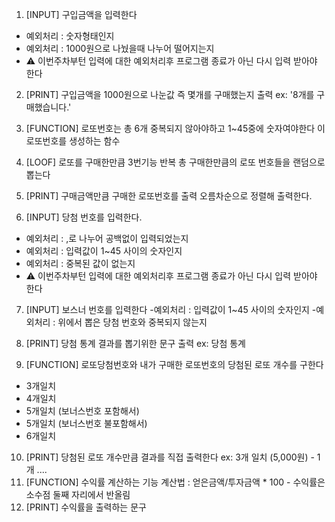 1. [INPUT] 구입금액을 입력한다

- 예외처리 : 숫자형태인지
- 예외처리 : 1000원으로 나눴을때 나누어 떨어지는지
- ⚠️ 이번주차부턴 입력에 대한 예외처리후 프로그램 종료가 아닌 다시 입력 받아야 한다

2. [PRINT] 구입금액을 1000원으로 나눈값 즉 몇개를 구매했는지 출력 ex: '8개를 구매했습니다.'
3. [FUNCTION] 로또번호는 총 6개 중복되지 않아야하고 1~45중에 숫자여야한다 이 로또번호를 생성하는 함수
4. [LOOF] 로또를 구매한만큼 3번기능 반복 총 구매한만큼의 로또 번호들을 랜덤으로 뽑는다
5. [PRINT] 구매금액만큼 구매한 로또번호를 출력 오름차순으로 정렬해 출력한다.

6. [INPUT] 당첨 번호를 입력한다.

- 예외처리 : ,로 나누어 공백없이 입력되었는지
- 예외처리 : 입력값이 1~45 사이의 숫자인지
- 예외처리 : 중복된 값이 없는지
- ⚠️ 이번주차부턴 입력에 대한 예외처리후 프로그램 종료가 아닌 다시 입력 받아야 한다

7. [INPUT] 보스너 번호를 입력한다 -예외처리 : 입력값이 1~45 사이의 숫자인지 -예외처리 : 위에서 뽑은 당첨 번호와 중복되지 않는지

8. [PRINT] 당첨 통계 결과를 뽑기위한 문구 출력 ex: 당첨 통계
9. [FUNCTION] 로또당첨번호와 내가 구매한 로또번호의 당첨된 로또 개수를 구한다

- 3개일치
- 4개일치
- 5개일치 (보너스번호 포함해서)
- 5개일치 (보너스번호 불포함해서)
- 6개일치

10. [PRINT] 당첨된 로또 개수만큼 결과를 직접 출력한다 ex: 3개 일치 (5,000원) - 1개 ....
11. [FUNCTION] 수익률 계산하는 기능 계산법 : 얻은금액/투자금액 \* 100 - 수익률은 소수점 둘째 자리에서 반올림
12. [PRINT] 수익률을 출력하는 문구
